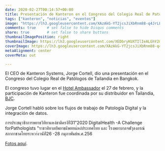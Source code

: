 ```yaml
---
date: 2020-02-27T00:14:57+00:00
title: Presentación de Kanteron en el Congreso del Colegio Real de Patólogos de Tailandia
tags: ["kanteron", "noticias", "eventos"]
image: "https://lh3.googleusercontent.com/XAzAkG-YT2jcsJiXbRnm88-q4JrLLWrRkwMiYTNv7-Ri73ZU0aPqb9sleeZMIZQcS4EjioPHWwcisB7THlh0EsXex7bMpHjerc9hdNVzosYKScbh4KoVjfiiTxTxGvWFl7X5uwdPCcQ=w1920-h1080"
comments: true     # set false to hide Disqus comments  
share: true        # set false to share buttons
thumbnailImagePosition: right
thumbnailImage: https://lh3.googleusercontent.com/XEDbryKUXTIlIeALGhY2mh-g05I3blIMLUdfuDc9Dusiac6-9v3i_g4FKQesNY2VQzOY_2v63nPpbLW4ry0395izFlzqLtMPiWvouErnrMPW4BIwblQCSJBxdT6JA21o6z1vLmf8_YY
coverImage: https://lh3.googleusercontent.com/XAzAkG-YT2jcsJiXbRnm88-q4JrLLWrRkwMiYTNv7-Ri73ZU0aPqb9sleeZMIZQcS4EjioPHWwcisB7THlh0EsXex7bMpHjerc9hdNVzosYKScbh4KoVjfiiTxTxGvWFl7X5uwdPCcQ=w1920-h1080
metaAlignment: center
coverMeta: out

---
```


El CEO de Kanteron Systems, Jorge Cortell, dio una presentación en el Congreso del Colegio Real de Patólogos de Tailandia en Bangkok.

<!--more-->

El congreso tuvo lugar en el [Hotel Ambassador](https://www.ambassadorbkk.com/en/) el 27 de febrero, y la participación de Kanteron fue coordinada por su distribuidor en Tailandia, [BJC](https://www.bjc.co.th/business/brand_detail/21).

Jorge Cortell habló sobre los flujos de trabajo de Patología Digital y la integración de datos.

การประชมุวชิาการพยาธวิทิยาแหง่ชาติครงัท่ี31"2020 DigitalHealth -A Challenge forPathologists "ราชวทิยาลยัพยาธแิพทยแ์หง่ประเทศไทย และ โรงพยาบาลจฬาุลงกรณ์สภากาชาดไทยระหวา่งวนัท่ี26 -28 กมุภาพันธ์พ.ศ.256

[Fotos aquí](https://photos.app.goo.gl/9CAh1jd3HFgAY8g88).

<script src="https://cdn.jsdelivr.net/npm/publicalbum@latest/embed-ui.min.js" async></script>
<div class="pa-gallery-player-widget" style="width:100%; height:480px; display:none;"
  data-link="https://photos.app.goo.gl/9CAh1jd3HFgAY8g88"
  data-title="8 new photos by Jorge Cortell">
  <object data="https://lh3.googleusercontent.com/-EKPb5OV5LnlSE69gR3j7CT006vBMjTuEL0b0PaDdvtnv-VHvodZ0l_gSRYhW1PG-iImQoMCfNojx2AtO_HWVes9mhwCJOv5YolI6E_XpceE7whbaMPft_yCPdHPmtK2NyZQ3Zpn-2Y=w1920-h1080"></object>
  <object data="https://lh3.googleusercontent.com/hxCMcdpq2KcN7H8HGE3XHNM6IOSoruH534C_zhrx9yMR3SoWWdUO38kzt-IEUfucr0toe7KkBIkoKl6vFHjIaKp-mC5jL1BeW8iCXPDrHlIJ0aeIp3OZ4dk0WthoTqbZmVF_FuKj7dE=w1920-h1080"></object>
  <object data="https://lh3.googleusercontent.com/ZtfKDLeVk64B6fRvornvSxQBJ_GQvuGYeOptmwkaxe9ytSjWCP4QJYz308-EABO4gASgnE_cVvZygl5HvufSxvdulC-8eqVACd-V0lUERrmDnUiZXkeD-HZUQM4AZBoMj7EYPSd9-GI=w1920-h1080"></object>
  <object data="https://lh3.googleusercontent.com/8vQtqV_CZnBn43uVVdBcAkEV-ZFcdyQz5f7vSy55JgyVvGQpPMNWD--lII9fMraIvFyjl50QC4RyaPLcstHZxW_RjbfzV0wBhfcJ75M0wCAjIxqXhTFlnTRe0fJ7-8CRSJEAMSej0u8=w1920-h1080"></object>
  <object data="https://lh3.googleusercontent.com/SGeN4MQu2DYisasS6Irw7ZtIsxWLwUk3EleCB2WYyQwrKWZdxwQmYTKXHd1ajcRUc09qbIMQOQ3DfITF3jIhb-JfEelZkvTtSmtEGyj6k-q2T0c2WBig8CIjQSya_2n9u_NDCxVNme4=w1920-h1080"></object>
  <object data="https://lh3.googleusercontent.com/1KD6_Y7SW3pvXDKWqN-o3WilzMKSCsaNNE9AK8PfDbo_Y3_mie92_kVyQ3MW-DDH8IfTVbLzwgEuizSjl8VhoXt3CR4kpo4BFHdBoRDlTnCIlWf02LhOm7WVZHTd_Qn9mDtDun8TpTc=w1920-h1080"></object>
  <object data="https://lh3.googleusercontent.com/3zTRDkdqXlEPxzZbiL3KZ-ChPkBS-nWmrlB7Rg2c8Q0We4mH0iJ4TrTklR5M0kCSi4_7k8UE4r3a78l-1RfyKcpctPTt47XX9ikGYhKJ2BRy0OndwavK-UMdGxlCIAcJko-xe3Akkgs=w1920-h1080"></object>
  <object data="https://lh3.googleusercontent.com/lubXR53YNFWgHfwDP_EixpOg2B3_M3scN2oH-gAucGrzw9B6NCdMm0nzoclUR6379DDFwSfCEySTuviOMyrbyQd0MYloFjp7v6NAMTscDHNphhEXbEDIXu4QFqlXabIpUHPRAo84xiI=w1920-h1080"></object>
</div>
